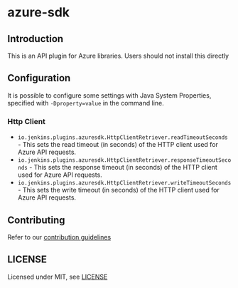 # azure-sdk

## Introduction

This is an API plugin for Azure libraries. Users should not install this directly

## Configuration

It is possible to configure some settings with Java System Properties, specified with `-Dproperty=value` in the command line.

### Http Client

* `io.jenkins.plugins.azuresdk.HttpClientRetriever.readTimeoutSeconds` - This sets the read timeout (in seconds) of the HTTP client used for Azure API requests.
* `io.jenkins.plugins.azuresdk.HttpClientRetriever.responseTimeoutSeconds` - This sets the response timeout (in seconds) of the HTTP client used for Azure API requests.
* `io.jenkins.plugins.azuresdk.HttpClientRetriever.writeTimeoutSeconds` - This sets the write timeout (in seconds) of the HTTP client used for Azure API requests.

## Contributing

Refer to our [contribution guidelines](https://github.com/jenkinsci/.github/blob/master/CONTRIBUTING.md)

## LICENSE

Licensed under MIT, see [LICENSE](LICENSE.md)
